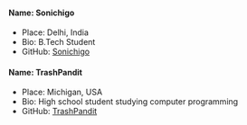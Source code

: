 #### Name: Sonichigo

 - Place: Delhi, India
 - Bio: B.Tech Student
 - GitHub: [Sonichigo](https://github.com/sonichigo)

#### Name: TrashPandit

 - Place: Michigan, USA
 - Bio: High school student studying computer programming
 - GitHub: [TrashPandit](https://github.com/trashpandit)


